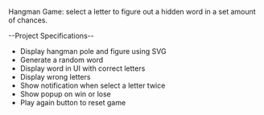 Hangman Game:
select a letter to figure out a hidden word in a set amount of chances.

--Project Specifications--

- Display hangman pole and figure using SVG
- Generate a random word
- Display word in UI with correct letters
- Display wrong letters
- Show notification when select a letter twice
- Show popup on win or lose
- Play again button to reset game
